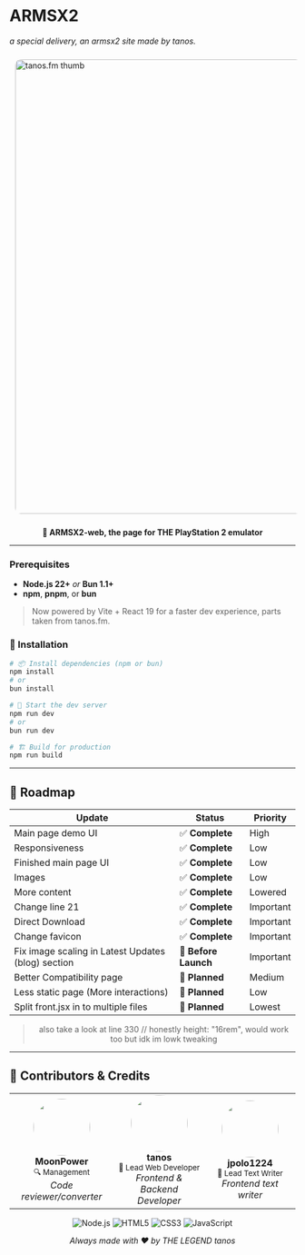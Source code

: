 # ARMSX2

_a special delivery, an armsx2 site made by tanos._

<img src="https://tanos.is-a.dev/images/puresakura.png" alt="tanos.fm thumb" width="800px" style="border-radius: 10px; margin: 10px;">

<div align="center">

**🚀 ARMSX2-web, the page for THE PlayStation 2 emulator**

</div>

---

### Prerequisites

- **Node.js 22+** _or_ **Bun 1.1+**
- **npm**, **pnpm**, or **bun**

> Now powered by Vite + React 19 for a faster dev experience, parts taken from tanos.fm.

### 🔧 Installation

```bash
# 📦 Install dependencies (npm or bun)
npm install
# or
bun install

# 🚀 Start the dev server
npm run dev
# or
bun run dev

# 🏗 Build for production
npm run build
```

---

## 🎯 Roadmap

<div align="center">

| Update                                             | Status               | Priority  |
| -------------------------------------------------- | -------------------- | --------- |
| Main page demo UI                                  | ✅ **Complete**      | High      |
| Responsiveness                                     | ✅ **Complete**      | Low       |
| Finished main page UI                              | ✅ **Complete**      | Low       |
| Images                                             | ✅ **Complete**      | Low       |
| More content                                       | ✅ **Complete**      | Lowered   |
| Change line 21                                     | ✅ **Complete**      | Important |
| Direct Download                                    | ✅ **Complete**      | Important |
| Change favicon                                     | ✅ **Complete** | Important |
| Fix image scaling in Latest Updates (blog) section | 🔄 **Before Launch** | Important |
| Better Compatibility page                              | 🔄 **Planned** | Medium    |
| Less static page (More interactions)               | 🔄 **Planned**       | Low       |
| Split front.jsx in to multiple files               | 🔄 **Planned**       | Lowest    |

> also take a look at line 330 // honestly height: "16rem", would work too but idk im lowk tweaking

</div>

---

## 🤝 Contributors & Credits

<div align="center">
<table>
<tr>

<td align="center" width="200px">
<img src="https://github.com/momo-AUX1.png" width="100px" style="border-radius: 50%"><br>
<strong>MoonPower</strong><br>
<sub>🔍 Management</sub><br>
<em>Code reviewer/converter</em>
</td>

<td align="center" width="200px">
<img src="https://github.com/tanosshi.png" width="100px" style="border-radius: 50%"><br>
<strong>tanos</strong><br>
<sub>🎯 Lead Web Developer</sub><br>
<em>Frontend & Backend Developer</em>
</td>

<td align="center" width="200px">
<img src="https://github.com/jpolo1224.png" width="100px" style="border-radius: 50%"><br>
<strong>jpolo1224</strong><br>
<sub>💬 Lead Text Writer</sub><br>
<em>Frontend text writer</em>
</td>
</tr>
</table>
</div>

<div align="center">

![Node.js](https://img.shields.io/badge/Node.js-43853D?style=for-the-badge&logo=node.js&logoColor=white)
![HTML5](https://img.shields.io/badge/HTML5-E34F26?style=for-the-badge&logo=html5&logoColor=white)
![CSS3](https://img.shields.io/badge/CSS3-1572B6?style=for-the-badge&logo=css3&logoColor=white)
![JavaScript](https://img.shields.io/badge/JavaScript-F7DF1E?style=for-the-badge&logo=javascript&logoColor=black)

</div>

<div align="center">

_Always made with ❤️ by THE LEGEND tanos_

</div>
